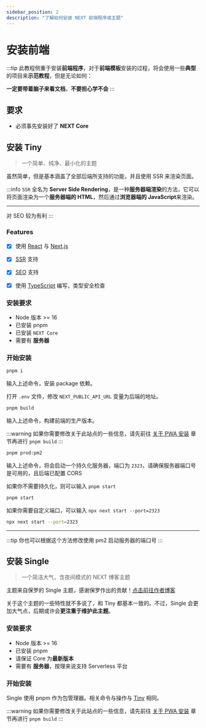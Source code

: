 ```yaml
---
sidebar_position: 2
description: "了解如何安装 NEXT 前端程序或主题"
---
```


# 安装前端

:::tip
此教程侧重于安装**前端程序**，对于**前端模板**安装的过程，将会使用一些**典型**的项目来**示范教程**，但是无论如何：

**一定要带着脑子来看文档**，**不要担心学不会**
:::

## 要求

- 必须事先安装好了 **NEXT Core**


## 安装 Tiny

> 一个简单、纯净、最小化的主题

虽然简单，但是基本涵盖了全部后端所支持的功能，并且使用 SSR 来渲染页面。

:::info
`SSR` 全名为 **Server Side Rendering**，是一种**服务器端渲染**的方法，它可以将页面渲染为一个**服务器端的 HTML**，然后通过**浏览器端的 JavaScript**来渲染。

---

对 SEO 较为有利
:::

### Features

- [X] 使用 [React](https://reactjs.org/) 与 [Next.js](https://nextjs.org/)
- [X] [SSR](https://nextjs.org/docs/basic-features/server-side-rendering) 支持
- [X] [SEO](https://nextjs.org/docs/basic-features/seo) 支持
- [X] 使用 [TypeScript](https://www.typescriptlang.org/) 编写，类型安全检查



### 安装要求

- Node 版本 >= 16
- 已安装 pnpm
- 已安装 `NEXT Core`
- 需要有 **服务器**

### 开始安装

```bash
pnpm i
```

输入上述命令，安装 package 依赖。

打开 `.env` 文件，修改 `NEXT_PUBLIC_API_URL` 变量为后端的地址。


```bash
pnpm build
```

输入上述命令，构建前端的生产版本。

:::warning
如果你需要修改关于此站点的一些信息，请先前往 [关于 PWA 安装](./install-pwa) 章节再进行 `pnpm build`
:::

```bash
pnpm prod:pm2
```

输入上述命令，将会启动一个持久化服务器，端口为 `2323`，请确保服务器端口号是可用的，且后端已配置 CORS

如果你不需要持久化，则可以输入 `pnpm start`

```bash
pnpm start
```

如果你需要自定义端口，可以输入 `npx next start --port=2323`

```bash
npx next start --port=2323
```

---

:::tip
你也可以根据这个方法修改使用 pm2 启动服务器的端口号
:::

## 安装 Single

> 一个简洁大气，含夜间模式的 NEXT 博客主题

主题来自保罗的 Single 主题，感谢保罗作出的贡献！[点击前往作者博客](https://paugram.com) 

关于这个主题的一些特性就不多说了，和 Tiny 都基本一致的。不过，Single 会更加大气点，后期或许会**更注重于维护此主题**。

### 安装要求

- Node 版本 >= 16
- 已安装 pnpm
- 请保证 Core 为**最新版本**
- 需要有 **服务器**，按理来说支持 Serverless 平台

### 开始安装

Single 使用 pnpm 作为包管理器。相关命令与操作与 [Tiny](#安装-tiny) 相同。

:::warning
如果你需要修改关于此站点的一些信息，请先前往 [关于 PWA 安装](./install-pwa) 章节再进行 `pnpm build`
:::